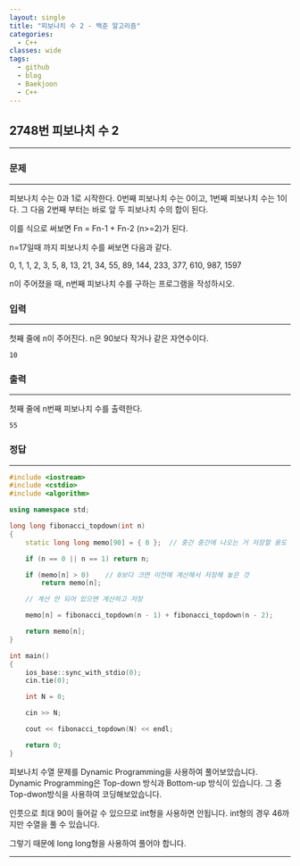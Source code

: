 ```yaml
---
layout: single
title: "피보나치 수 2 - 백준 알고리즘"
categories:
  - C++
classes: wide
tags:
  - github
  - blog
  - Baekjoon
  - C++
---
```

## 2748번 **피보나치 수 2**
---

### 문제
---
피보나치 수는 0과 1로 시작한다. 0번째 피보나치 수는 0이고, 1번째 피보나치 수는 1이다. 그 다음 2번째 부터는 바로 앞 두 피보나치 수의 합이 된다.

이를 식으로 써보면 Fn = Fn-1 + Fn-2 (n>=2)가 된다.

n=17일때 까지 피보나치 수를 써보면 다음과 같다.

0, 1, 1, 2, 3, 5, 8, 13, 21, 34, 55, 89, 144, 233, 377, 610, 987, 1597

n이 주어졌을 때, n번째 피보나치 수를 구하는 프로그램을 작성하시오.  

### 입력
---
첫째 줄에 n이 주어진다. n은 90보다 작거나 같은 자연수이다.  
```
10
```

### 출력
---
첫째 줄에 n번째 피보나치 수를 출력한다.  
```
55
```

### 정답
---
```c++
#include <iostream>
#include <cstdio>
#include <algorithm>

using namespace std;

long long fibonacci_topdown(int n)
{
	static long long memo[90] = { 0 };	// 중간 중간에 나오는 거 저장할 용도

	if (n == 0 || n == 1) return n;

	if (memo[n] > 0)	// 0보다 크면 이전에 계산해서 저장해 놓은 것
		return memo[n];

	// 계산 안 되어 있으면 계산하고 저장

	memo[n] = fibonacci_topdown(n - 1) + fibonacci_topdown(n - 2);

	return memo[n];
}

int main()
{
	ios_base::sync_with_stdio(0);
	cin.tie(0);

	int N = 0;

	cin >> N;

	cout << fibonacci_topdown(N) << endl;

	return 0;
}
```
피보나치 수열 문제를 Dynamic Programming을 사용하여 풀어보았습니다.  
Dynamic Programming은 Top-down 방식과 Bottom-up 방식이 있습니다. 그 중 Top-dwon방식을 사용하여 코딩해보았습니다.

인풋으로 최대 90이 들어갈 수 있으므로 int형을 사용하면 안됩니다. int형의 경우 46까지만 수열을 풀 수 있습니다.

그렇기 때문에 long long형을 사용하여 풀어야 합니다.

---

